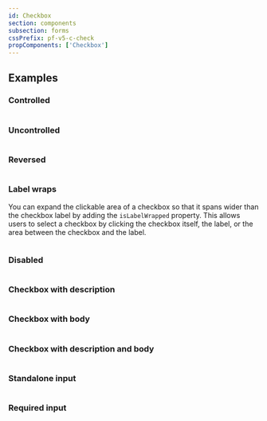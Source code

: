 ```yaml
---
id: Checkbox
section: components
subsection: forms
cssPrefix: pf-v5-c-check
propComponents: ['Checkbox']
---
```


## Examples

### Controlled

```ts file='./CheckboxControlled.tsx'

```

### Uncontrolled

```ts file='./CheckboxUncontrolled.tsx'

```

### Reversed

```ts file="./CheckboxReversed.tsx"

```

### Label wraps

You can expand the clickable area of a checkbox so that it spans wider than the checkbox label by adding the `isLabelWrapped` property. This allows users to select a checkbox by clicking the checkbox itself, the label, or the area between the checkbox and the label.

```ts file="./CheckboxLabelWraps.tsx"

```

### Disabled

```ts file='./CheckboxDisabled.tsx'

```

### Checkbox with description

```ts file='./CheckboxWithDescription.tsx'

```

### Checkbox with body

```ts file='./CheckboxWithBody.tsx'

```

### Checkbox with description and body

```ts file='./CheckboxWithDescriptionBody.tsx'

```

### Standalone input

```ts file='./CheckboxStandaloneInput.tsx'

```

### Required input

```ts file='./CheckboxRequired.tsx'

```
